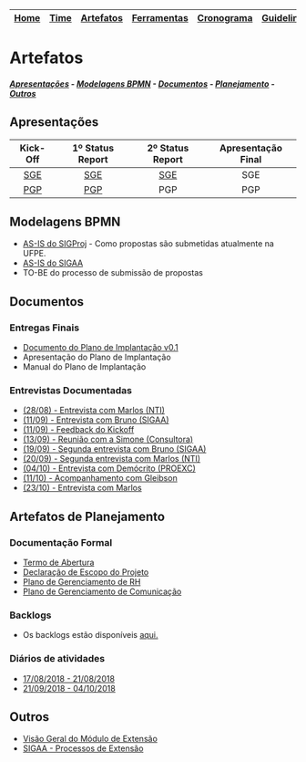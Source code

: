 | [Home](https://github.com/ricarthlima/plano_impantacao_extensao) | [Time](https://github.com/ricarthlima/plano_impantacao_extensao/blob/master/pages/time.md) | [Artefatos]() | [Ferramentas](https://github.com/ricarthlima/plano_impantacao_extensao/blob/master/pages/ferramentas.md) | [Cronograma](https://github.com/ricarthlima/plano_impantacao_extensao/blob/master/pages/cronograma.md) | [Guidelines](https://github.com/ricarthlima/plano_implantacao_extensao/blob/master/pages/guidelines.md) |
|-|-|-|-|-|-|

# Artefatos
##### [Apresentações](#apresentações) - [Modelagens BPMN](#modelagens-bpmn) - [Documentos](#documentos) - [Planejamento](#artefatos-de-planejamento) - [Outros](#outros)
## Apresentações
|Kick-Off|1º Status Report|2º Status Report|Apresentação Final|
|:------:|:--------------:|:--------------:|:----------------:|
|[SGE](https://github.com/ricarthlima/plano_implantacao_extensao/blob/master/artefatos/apresenta%C3%A7%C3%B5es/%5B01%5D%20Kick-Off.pdf)| [SGE](https://github.com/ricarthlima/plano_implantacao_extensao/blob/master/artefatos/apresenta%C3%A7%C3%B5es/%5B02%5D%201%C2%BA%20Status%20report.pdf)|[SGE](https://github.com/ricarthlima/plano_implantacao_extensao/blob/master/artefatos/apresenta%C3%A7%C3%B5es/%5B03%5D%202%C2%BA%20Status%20report.pdf)|SGE|
|[PGP](https://github.com/ricarthlima/plano_implantacao_extensao/blob/master/artefatos/apresenta%C3%A7%C3%B5es/%5BPGP%5D-Apresenta%C3%A7%C3%A3o%20do%20Kick-off.pdf)|[PGP](https://github.com/ricarthlima/plano_implantacao_extensao/blob/master/artefatos/apresenta%C3%A7%C3%B5es/%5BPGP%5D-1%C2%BA%20Status%20Report.pdf)|PGP|PGP|
## Modelagens BPMN
- [AS-IS do SIGProj](https://drive.google.com/drive/folders/1ogGXk2yVvqusab61xVpVcqCZjHJkRA3v?usp=sharing) - Como propostas são submetidas atualmente na UFPE.
- [AS-IS do SIGAA](https://drive.google.com/drive/folders/1Ey7f4voDveOqnAMAzoobxxfiOuUt5982?usp=sharing)
- TO-BE do processo de submissão de propostas

## Documentos

### Entregas Finais
- [Documento do Plano de Implantação v0.1](https://github.com/ricarthlima/plano_implantacao_extensao/blob/master/artefatos/documentos/entregas_finais/plano_de_implantacao_extensao_v0.1.pdf)
- Apresentação do Plano de Implantação
- Manual do Plano de Implantação 

### Entrevistas Documentadas
- [(28/08) - Entrevista com Marlos (NTI)](https://github.com/ricarthlima/plano_implantacao_extensao/tree/master/artefatos/documentos/entrevistas/%5B08-28%5D-Entrevista_Marlos)
- [(11/09) - Entrevista com Bruno (SIGAA)](https://github.com/ricarthlima/plano_implantacao_extensao/tree/master/artefatos/documentos/entrevistas/%5B09-11%5D-Entrevista_Bruno)
- [(11/09) - Feedback do Kickoff](https://github.com/ricarthlima/plano_implantacao_extensao/tree/master/artefatos/documentos/entrevistas/%5B09-11%5D-Feedback_Kick-off)
- [(13/09) - Reunião com a Simone (Consultora)](https://github.com/ricarthlima/plano_implantacao_extensao/tree/master/artefatos/documentos/entrevistas/%5B09-13%5D-Feedback_Kick-off_Simone)
- [(19/09) - Segunda entrevista com Bruno (SIGAA)](https://github.com/ricarthlima/plano_implantacao_extensao/blob/master/artefatos/documentos/entrevistas/%5B09_19%5D%20Segundo%20contato%20com%20Bruno.docx)
- [(20/09) - Segunda entrevista com Marlos (NTI)](https://github.com/ricarthlima/plano_implantacao_extensao/tree/master/artefatos/documentos/entrevistas/%5B09-20%5D-Segunda_Entrevista_Marlos)
- [(04/10) - Entrevista com Demócrito (PROEXC)](https://github.com/ricarthlima/plano_implantacao_extensao/tree/master/artefatos/documentos/entrevistas/%5B10-04%5D-Entrevista_Dem%C3%B3crito-(Coordenador%20proexc))
- [(11/10) - Acompanhamento com Gleibson](https://github.com/ricarthlima/plano_implantacao_extensao/tree/master/artefatos/documentos/entrevistas/%5B10-11%5D-Acompanhamento_Gleibson)
- [(23/10) - Entrevista com Marlos](https://github.com/ricarthlima/plano_implantacao_extensao/tree/master/artefatos/documentos/entrevistas/%5B10-23%5D-Feedback_Marlos)

## Artefatos de Planejamento
### Documentação Formal
- [Termo de Abertura](https://github.com/ricarthlima/plano_implantacao_extensao/blob/master/artefatos/documentos/planejamento/%5BEO%5D%20Termo%20de%20abertura.pdf)
- [Declaração de Escopo do Projeto](https://github.com/ricarthlima/plano_implantacao_extensao/blob/master/artefatos/documentos/planejamento/%5BEO%5D%20Declara%C3%A7%C3%A3o%20de%20Escopo%20do%20Projeto.pdf)
- [Plano de Gerenciamento de RH](https://github.com/ricarthlima/plano_implantacao_extensao/blob/master/artefatos/documentos/planejamento/%5BEO%5D%20Plano%20de%20Gerenciamento%20de%20Recursos%20Humanos.pdf)
- [Plano de Gerenciamento de Comunicação](https://github.com/ricarthlima/plano_implantacao_extensao/blob/master/artefatos/documentos/planejamento/%5BEO%5D%20Plano%20de%20Gerenciamento%20das%20Comunica%C3%A7%C3%B5es.pdf)

### Backlogs
- Os backlogs estão disponíveis [aqui.](http://www.equipeone.com.br/extensao/backlog)  

### Diários de atividades
- [17/08/2018 - 21/08/2018](https://docs.google.com/document/d/1p6EftRpvFybZagl0a_yejEfk1oa-4S-rt-3Qy5P7dhI/edit?usp=sharing)
- [21/09/2018 - 04/10/2018](https://docs.google.com/document/d/1xOkeoaQqWZrJne1VzxdVa9CtUmiXxb32jPKdqH0VHvY/edit?usp=sharing)


## Outros
- [Visão Geral do Módulo de Extensão](https://github.com/ricarthlima/plano_implantacao_extensao/blob/master/artefatos/documentos/visao-geral-extensao.pdf)
- [SIGAA - Processos de Extensão](https://github.com/ricarthlima/plano_implantacao_extensao/blob/master/artefatos/documentos/sigaa-extensao-processo.pdf)
